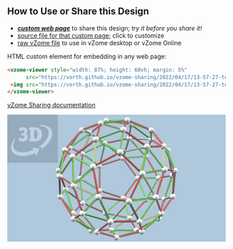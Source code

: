 
## How to Use or Share this Design

 - [***custom web page***][post] to share this design; *try it before you share it!*
 - [source file for that custom page][source]; click to customize
 - [raw vZome file][raw] to use in vZome desktop or vZome Online
 
 HTML custom element for embedding in any web page:
 ```html
<vzome-viewer style="width: 87%; height: 60vh; margin: 5%"
       src="https://vorth.github.io/vzome-sharing/2022/04/17/13-57-27-testSnubDodec/testSnubDodec.vZome" >
  <img src="https://vorth.github.io/vzome-sharing/2022/04/17/13-57-27-testSnubDodec/testSnubDodec.png" />
</vzome-viewer>
 ```

[vZome Sharing documentation](https://vzome.github.io/vzome/sharing.html#how-it-works)

![Image](<testSnubDodec.png>)


[post]: <https://vorth.github.io/vzome-sharing/2022/04/17/testSnubDodec-13-57-27.html>
[source]: <https://github.com/vorth/vzome-sharing/edit/main/_posts/2022-04-17-testSnubDodec-13-57-27.md>
[raw]: <https://raw.githubusercontent.com/vorth/vzome-sharing/main/2022/04/17/13-57-27-testSnubDodec/testSnubDodec.vZome>